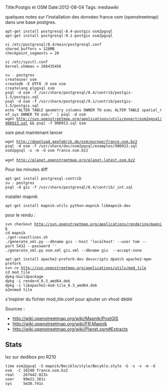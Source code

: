 Title:Postgis et OSM
Date:2012-08-04
Tags:  mediawiki

quelques notes sur l'installation des données france osm (openstreetmap)
dans une base postgres.

`apt-get install postgresql-8.4-postgis osm2pgsql`\
`apt-get install postgresql-9.1-postgis osm2pgsql`

`vi /etc/postgresql/8.4/main/postgresql.conf`\
`shared_buffers = 128MB  `\
`checkpoint_segments = 20`

`vi /etc/sysctl.conf`\
`kernel.shmmax = 268435456`

`su - postgres `\
`createuser osm`\
`createdb -E UTF8 -O osm osm`\
`createlang plpgsql osm`\
`psql -d osm -f /usr/share/postgresql/8.4/contrib/postgis-1.5/postgis.sql`\
`psql -d osm -f /usr/share/postgresql/9.1/contrib/postgis-1.5/postgis.sql`\
`echo "ALTER TABLE geometry_columns OWNER TO osm; ALTER TABLE spatial_ref_sys OWNER TO osm;"  | psql -d osm`\
`wget `[`http://svn.openstreetmap.org/applications/utils/export/osm2pgsql/900913.sql`](http://svn.openstreetmap.org/applications/utils/export/osm2pgsql/900913.sql)` && psql -f 900913.sql osm`

osm peut maintenant lancer

`wget `[`http://download.geofabrik.de/osm/europe/france.osm.bz2`](http://download.geofabrik.de/osm/europe/france.osm.bz2)\
`psql -d osm -f /usr/share/doc/osm2pgsql/examples/900913.sql`\
`osm2pgsql -s -m -d osm france.osm.bz2`\
\
`wget `[`http://planet.openstreetmap.org/planet-latest.osm.bz2`](http://planet.openstreetmap.org/planet-latest.osm.bz2)

Pour les minutes diff

`apt-get install postgresql-contrib`\
`su - postgres`\
`psql -d gis -f /usr/share/postgresql/8.4/contrib/_int.sql`

installer mapnik

`apt-get install mapnik-utils python-mapnik libmapnik-dev`

pour le rendu :

`svn checkout `[`http://svn.openstreetmap.org/applications/rendering/mapnik`](http://svn.openstreetmap.org/applications/rendering/mapnik)\
`cd mapnik`\
`./get-coastlines.sh`\
`./generate_xml.py --dbname gis --host 'localhost' --user tom --port 5432 --password ''`\
`./generate_xml.py osm.xml gis.xml --dbname gis  --accept-none`

`apt-get install apache2-prefork-dev devscripts dpatch apache2-mpm-prefork`\
`svn co `[`http://svn.openstreetmap.org/applications/utils/mod_tile`](http://svn.openstreetmap.org/applications/utils/mod_tile)\
`cd mod_tile `\
`dpkg-buildpackage`\
`dpkg -i renderd_0.3_amd64.deb`\
`dpkg -i libapache2-mod-tile_0.3_amd64.deb`\
`a2enmod tile`

s'inspirer du fichier mod\_tile.conf pour ajouter un vhost dédié

Sources :

-   <http://wiki.openstreetmap.org/wiki/Mapnik/PostGIS>
-   <http://wiki.openstreetmap.org/wiki/FR:Mapnik>
-   <http://wiki.openstreetmap.org/wiki/Planet.osm#Extracts>

Stats
-----

lxc sur dedibox pro R210

    time osm2pgsql -S mapnik/Beciklo/style/Becyklo.style -G -s -v -m -d  osm  -C 10240 france.osm.bz2
    real    267m42.023s
    user    99m22.381s
    sys     5m38.741s
